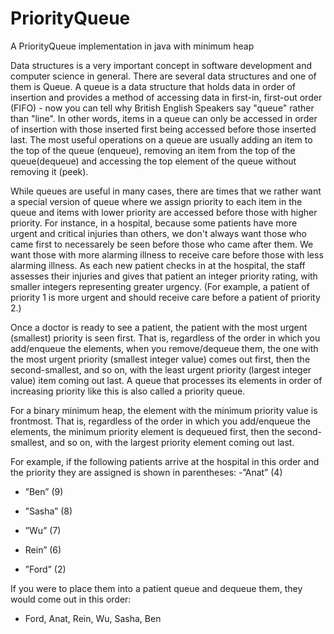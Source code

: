   # PriorityQueue
  A PriorityQueue implementation in java with minimum heap

  Data structures is a very important concept in software development and computer science in general. There are several data structures and one of them is Queue. A queue is a data structure that holds data in order of insertion and provides a method of accessing data in first-in, first-out order (FIFO) - now you can tell why British English Speakers say "queue" rather than "line". In other words, items in a queue can only be accessed in order of insertion with those inserted first being accessed before those inserted last. The most useful operations on a queue are usually adding an item to the top of the queue (enqueue), removing an item from the top of the queue(dequeue) and accessing the top element of the queue without removing it 
(peek).

  While queues are useful in many cases, there are times that we rather want a special version of queue where we assign priority to each item in the queue and items with lower priority are accessed before those with higher priority. For instance, in a hospital, because some patients have more urgent and critical injuries than others, we don't always want those who came first to necessarely be seen before those who came after them. We want those with more alarming illness to receive care before those with less alarming illness. As each new patient checks in at the hospital, the staff assesses their injuries and gives that patient an integer priority rating, with smaller integers representing greater urgency. (For example, a patient of priority 1 is more urgent and should receive care before a patient of priority 2.)

  Once a doctor is ready to see a patient, the patient with the most urgent (smallest) priority is seen first. That is, regardless of the order in which you add/enqueue the elements, when you remove/dequeue them, the one with the most urgent priority (smallest integer value) comes out first, then the second-smallest, and so on, with the least urgent priority (largest integer value) item coming out last. A queue that processes its elements in order of increasing
priority like this is also called a priority queue.

  For a binary minimum heap, the element with the minimum priority value is frontmost.
That is, regardless of the order in which you add/enqueue the elements, the minimum priority
element is dequeued first, then the second-smallest, and so on, with the largest priority
element coming out last.

  For example, if the following patients arrive at the hospital in this order and the priority
they are assigned is shown in parentheses:
  -”Anat” (4)
  
  - ”Ben” (9)
  
  - ”Sasha” (8)
  
  - ”Wu” (7)

  - Rein” (6)

  - ”Ford” (2)
  
  If you were to place them into a patient queue and dequeue them, they would come out in
this order:

  - Ford, Anat, Rein, Wu, Sasha, Ben

